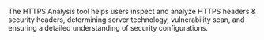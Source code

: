 The HTTPS Analysis tool helps users inspect and analyze HTTPS headers & security headers, determining server technology, vulnerability scan, and ensuring a detailed understanding of security configurations.
